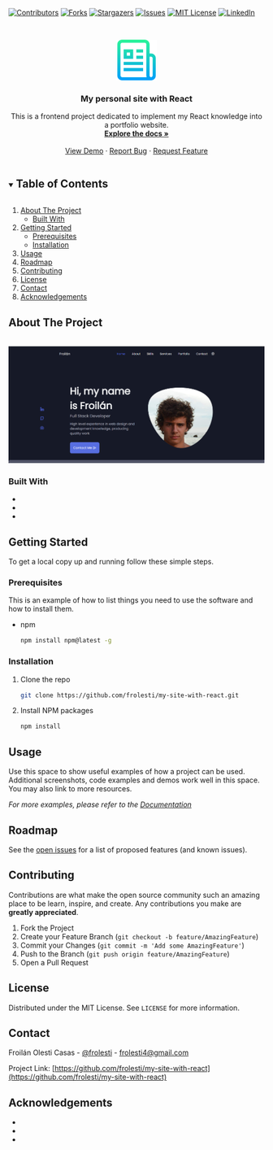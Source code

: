 <!--
*** Thanks for checking out the Best-README-Template. If you have a suggestion
*** that would make this better, please fork the repo and create a pull request
*** or simply open an issue with the tag "enhancement".
*** Thanks again! Now go create something AMAZING! :D
***
***
***
*** To avoid retyping too much info. Do a search and replace for the following:
*** github_username, repo_name, twitter_handle, email, project_title, project_description
-->



<!-- PROJECT SHIELDS -->
<!--
*** I'm using markdown "reference style" links for readability.
*** Reference links are enclosed in brackets [ ] instead of parentheses ( ).
*** See the bottom of this document for the declaration of the reference variables
*** for contributors-url, forks-url, etc. This is an optional, concise syntax you may use.
*** https://www.markdownguide.org/basic-syntax/#reference-style-links
-->
[![Contributors][contributors-shield]][contributors-url]
[![Forks][forks-shield]][forks-url]
[![Stargazers][stars-shield]][stars-url]
[![Issues][issues-shield]][issues-url]
[![MIT License][license-shield]][license-url]
[![LinkedIn][linkedin-shield]][linkedin-url]



<!-- PROJECT LOGO -->
<br />
<p align="center">
  <a href="https://github.com/frolesti/my-site-with-react">
    <img src="portfolio/public/assets/img/logo.png" alt="Logo" width="80" height="80">
  </a>

  <h3 align="center">My personal site with React</h3>

  <p align="center">
    This is a frontend project dedicated to implement my React knowledge into a portfolio website.
    <br />
    <a href="https://github.com/frolesti/my-site-with-react"><strong>Explore the docs »</strong></a>
    <br />
    <br />
    <a href="https://github.com/frolesti/my-site-with-react">View Demo</a>
    ·
    <a href="https://github.com/frolesti/my-site-with-react/issues">Report Bug</a>
    ·
    <a href="https://github.com/frolesti/my-site-with-react/issues">Request Feature</a>
  </p>
</p>



<!-- TABLE OF CONTENTS -->
<details open="open">
  <summary><h2 style="display: inline-block">Table of Contents</h2></summary>
  <ol>
    <li>
      <a href="#about-the-project">About The Project</a>
      <ul>
        <li><a href="#built-with">Built With</a></li>
      </ul>
    </li>
    <li>
      <a href="#getting-started">Getting Started</a>
      <ul>
        <li><a href="#prerequisites">Prerequisites</a></li>
        <li><a href="#installation">Installation</a></li>
      </ul>
    </li>
    <li><a href="#usage">Usage</a></li>
    <li><a href="#roadmap">Roadmap</a></li>
    <li><a href="#contributing">Contributing</a></li>
    <li><a href="#license">License</a></li>
    <li><a href="#contact">Contact</a></li>
    <li><a href="#acknowledgements">Acknowledgements</a></li>
  </ol>
</details>



<!-- ABOUT THE PROJECT -->
## About The Project
<br />

<img src="portfolio/public/assets/img/froilan_olesti.png" alt="Project preview" width="auto" height="auto">


### Built With

* []()
* []()
* []()



<!-- GETTING STARTED -->
## Getting Started

To get a local copy up and running follow these simple steps.

### Prerequisites

This is an example of how to list things you need to use the software and how to install them.
* npm
  ```sh
  npm install npm@latest -g
  ```

### Installation

1. Clone the repo
   ```sh
   git clone https://github.com/frolesti/my-site-with-react.git
   ```
2. Install NPM packages
   ```sh
   npm install
   ```



<!-- USAGE EXAMPLES -->
## Usage

Use this space to show useful examples of how a project can be used. Additional screenshots, code examples and demos work well in this space. You may also link to more resources.

_For more examples, please refer to the [Documentation](https://example.com)_



<!-- ROADMAP -->
## Roadmap

See the [open issues](https://github.com/frolesti/my-site-with-react/issues) for a list of proposed features (and known issues).



<!-- CONTRIBUTING -->
## Contributing

Contributions are what make the open source community such an amazing place to be learn, inspire, and create. Any contributions you make are **greatly appreciated**.

1. Fork the Project
2. Create your Feature Branch (`git checkout -b feature/AmazingFeature`)
3. Commit your Changes (`git commit -m 'Add some AmazingFeature'`)
4. Push to the Branch (`git push origin feature/AmazingFeature`)
5. Open a Pull Request



<!-- LICENSE -->
## License

Distributed under the MIT License. See `LICENSE` for more information.



<!-- CONTACT -->
## Contact

Froilán Olesti Casas - [@frolesti](https://twitter.com/frolesti) - frolesti4@gmail.com

Project Link: [https://github.com/frolesti/my-site-with-react](https://github.com/frolesti/my-site-with-react)



<!-- ACKNOWLEDGEMENTS -->
## Acknowledgements

* []()
* []()
* []()





<!-- MARKDOWN LINKS & IMAGES -->
<!-- https://www.markdownguide.org/basic-syntax/#reference-style-links -->
[contributors-shield]: https://img.shields.io/github/contributors/frolesti/repo.svg?style=for-the-badge
[contributors-url]: https://github.com/frolesti/repo/graphs/contributors
[forks-shield]: https://img.shields.io/github/forks/frolesti/repo.svg?style=for-the-badge
[forks-url]: https://github.com/frolesti/repo/network/members
[stars-shield]: https://img.shields.io/github/stars/frolesti/repo.svg?style=for-the-badge
[stars-url]: https://github.com/frolesti/repo/stargazers
[issues-shield]: https://img.shields.io/github/issues/frolesti/repo.svg?style=for-the-badge
[issues-url]: https://github.com/frolesti/repo/issues
[license-shield]: https://img.shields.io/github/license/frolesti/repo.svg?style=for-the-badge
[license-url]: https://github.com/frolesti/repo/blob/master/LICENSE.txt
[linkedin-shield]: https://img.shields.io/badge/-LinkedIn-black.svg?style=for-the-badge&logo=linkedin&colorB=555
[linkedin-url]: https://linkedin.com/in/frolesti
